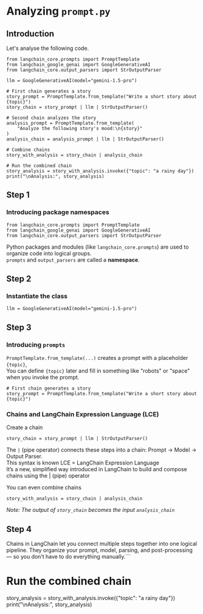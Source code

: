 # Analyzing  `prompt.py`
## Introduction
Let's analyse the following code.
```
from langchain_core.prompts import PromptTemplate
from langchain_google_genai import GoogleGenerativeAI
from langchain_core.output_parsers import StrOutputParser

llm = GoogleGenerativeAI(model="gemini-1.5-pro")

# First chain generates a story
story_prompt = PromptTemplate.from_template("Write a short story about {topic}")
story_chain = story_prompt | llm | StrOutputParser()

# Second chain analyzes the story
analysis_prompt = PromptTemplate.from_template(
    "Analyze the following story's mood:\n{story}"
)
analysis_chain = analysis_prompt | llm | StrOutputParser()

# Combine chains
story_with_analysis = story_chain | analysis_chain

# Run the combined chain
story_analysis = story_with_analysis.invoke({"topic": "a rainy day"})
print("\nAnalysis:", story_analysis)
```

## Step 1
###  Introducing package namespaces
```
from langchain_core.prompts import PromptTemplate
from langchain_google_genai import GoogleGenerativeAI
from langchain_core.output_parsers import StrOutputParser
```
Python packages and modules (like `langchain_core.prompts`) are used to organize code into logical groups.<br>
`prompts` and `output_parsers` are called a **namespace**.
## Step 2
### Instantiate the class
```
llm = GoogleGenerativeAI(model="gemini-1.5-pro")
```
## Step 3
###  Introducing `prompts`
`PromptTemplate.from_template(...)` creates a prompt with a placeholder `{topic}`, <br>
You can define `{topic}` later and fill in something like "robots" or "space" when you invoke the prompt.
```
# First chain generates a story
story_prompt = PromptTemplate.from_template("Write a short story about {topic}")
```
### Chains and LangChain Expression Language (LCE)
Create a chain
```
story_chain = story_prompt | llm | StrOutputParser()
```
The `|` (pipe operator) connects these steps into a chain: Prompt → Model → Output Parser. <br>
This syntax is known LCE = LangChain Expression Language <br>
It’s a new, simplified way introduced in LangChain to build and compose chains using the | (pipe) operator <br>

You can even combine chains
```
story_with_analysis = story_chain | analysis_chain
```
_Note: The output of `story_chain` becomes the input `analysis_chain`_

## Step 4 
Chains in LangChain let you connect multiple steps together into one logical pipeline.
They organize your prompt, model, parsing, and post-processing — so you don’t have to do everything manually.```
# Run the combined chain
story_analysis = story_with_analysis.invoke({"topic": "a rainy day"})
print("\nAnalysis:", story_analysis)
```
